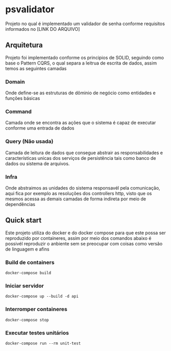 # psvalidator
Projeto no qual é implementado um validador de senha conforme requisitos informados no [LINK DO ARQUIVO]

## Arquitetura
Projeto foi implementado conforme os principios de SOLID, seguindo como base o Pattern CQRS, o qual separa a leitrua de escrita de dados, assim temos as seguintes camadas

### Domain
Onde define-se as estruturas de dôminio de negócio como entidades e funções básicas

### Command
Camada onde se encontra as ações que o sistema é capaz de executar conforme uma entrada de dados

### Query (Não usada)
Camada de leitura de dados que consegue abstrair as responsabilidades e características unicas dos serviços de persistência tais como banco de dados ou sistema de arquivos.

### Infra
Onde abstraimos as unidades do sistema responsavél pela comunicação, aqui fica por exemplo as resoluções dos controllers http, visto que os mesmos acessa as demais camadas de forma indireta por meio de dependências

## Quick start
Este projeto utiliza do docker e do docker compose para que este possa ser reproduzido por containeres, assim por meio dos comandos abaixo é possivél reproduzir o anbiente sem se preocupar com coisas como versão de linguagem e afins

### Build de containers
```
docker-compose build
```
### Iniciar servidor
```
docker-compose up --build -d api
```
### Interromper containeres
```
docker-compose stop
```
### Executar testes unitários
```
docker-compose run --rm unit-test
```